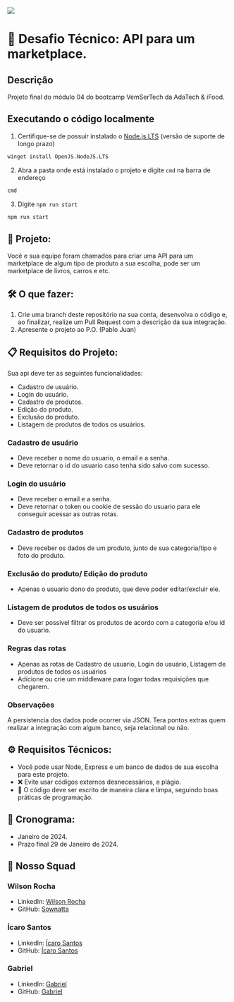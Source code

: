 ![](https://ada-site-frontend.s3.sa-east-1.amazonaws.com/home/header-logo.svg)

# 🚀 Desafio Técnico: API para um marketplace.

Descrição
---
Projeto final do módulo 04 do bootcamp VemSerTech da AdaTech & iFood.

## Executando o código localmente

1. Certifique-se de possuir instalado o [Node.js LTS](https://nodejs.org/pt-br/download/) (versão de suporte de longo prazo)

```sh
winget install OpenJS.NodeJS.LTS
```
2. Abra a pasta onde está instalado o projeto e digite `cmd` na barra de endereço

```sh
cmd
```
3. Digite `npm run start`
```sh
npm run start
``` 

## 🌌 Projeto:

Você e sua equipe foram chamados para criar uma API para um marketplace de algum
tipo de produto a sua escolha, pode ser um marketplace de livros, carros e etc.

## 🛠 O que fazer:

1. Crie uma branch deste repositório na sua conta, desenvolva o código e, ao finalizar, realize um Pull Request com a descrição da sua integração.
2. Apresente o projeto ao P.O. (Pablo Juan)

## 📋 Requisitos do Projeto:

Sua api deve ter as seguintes funcionalidades:
- Cadastro de usuário.
- Login do usuário.
- Cadastro de produtos.
- Edição do produto.
- Exclusão do produto.
- Listagem de produtos de todos os usuários.

### Cadastro de usuário

- Deve receber o nome do usuario, o email e a senha.
- Deve retornar o id do usuario caso tenha sido salvo com sucesso.

### Login do usuário

- Deve receber o email e a senha.
- Deve retornar o token ou cookie de sessão do usuario para ele conseguir acessar as outras rotas.

### Cadastro de produtos

- Deve receber os dados de um produto, junto de sua categoria/tipo e foto do
produto.

### Exclusão do produto/ Edição do produto

- Apenas o usuario dono do produto, que deve poder editar/excluir ele.

### Listagem de produtos de todos os usuários

- Deve ser possivel filtrar os produtos de acordo com a categoria e/ou id do usuario.

### Regras das rotas

- Apenas as rotas de Cadastro de usuario, Login do usuário, Listagem de produtos de todos os usuários
- Adicione ou crie um middleware para logar todas requisições que chegarem.

### Observações

A persistencia dos dados pode ocorrer via JSON. Tera pontos extras quem realizar a integração com algum banco, seja relacional ou não.


## ⚙️ Requisitos Técnicos:

- Você pode usar Node, Express e um banco de dados de sua escolha para este projeto.
- ❌ Evite usar códigos externos desnecessários, e plágio.
- 📝 O código deve ser escrito de maneira clara e limpa, seguindo boas práticas de programação.

## 📅 Cronograma:

- Janeiro de 2024.
- Prazo final 29 de Janeiro de 2024.

## 🤖 Nosso Squad

### Wilson Rocha
- LinkedIn: [Wilson Rocha](https://www.linkedin.com/in/wilsonn-rocha/)
- GitHub: [Sownatta](https://github.com/Sownatta)

### Ícaro Santos
- LinkedIn: [Ícaro Santos](https://www.linkedin.com/in/santos-icaro/)
- GitHub: [Ícaro Santos](https://github.com/)

### Gabriel
- LinkedIn: [Gabriel](https://www.linkedin.com/in/)
- GitHub: [Gabriel](https://github.com/)